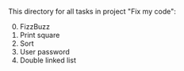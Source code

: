 This directory for all tasks in project "Fix my code":

0. FizzBuzz
1. Print square
2. Sort
3. User password
4. Double linked list